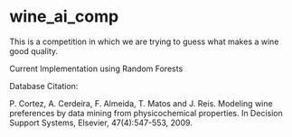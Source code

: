 # wine_ai_comp

This is a competition in which we are trying to guess what makes a wine good quality. 

Current Implementation using Random Forests


Database Citation:

P. Cortez, A. Cerdeira, F. Almeida, T. Matos and J. Reis. Modeling wine preferences by data mining from physicochemical properties. In Decision Support Systems, Elsevier, 47(4):547-553, 2009.
